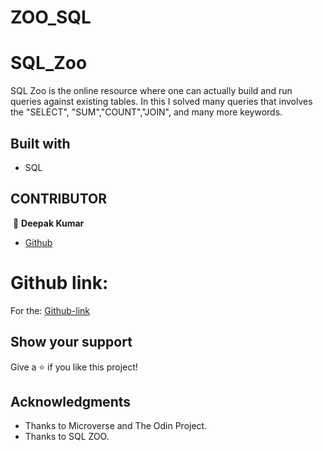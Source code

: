 # ZOO_SQL
# SQL_Zoo

SQL Zoo is the online resource where one can actually build and run queries against existing tables. In this I solved many queries that involves the "SELECT", "SUM","COUNT","JOIN", and many more keywords.


## Built with

- SQL

## CONTRIBUTOR

​
👤 **Deepak Kumar**

- [Github](https://github.com/Deepakdanger)



# Github link:

For the: [Github-link](https://github.com/Deepakdanger/ZOO_SQL/tree/feature)


## Show your support

Give a ⭐️ if you like this project!

## Acknowledgments

- Thanks to Microverse and The Odin Project.
- Thanks to SQL ZOO.